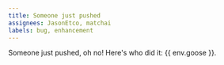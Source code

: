 ```yaml
---
title: Someone just pushed
assignees: JasonEtco, matchai
labels: bug, enhancement
---
```

Someone just pushed, oh no! Here's who did it: {{ env.goose }}.